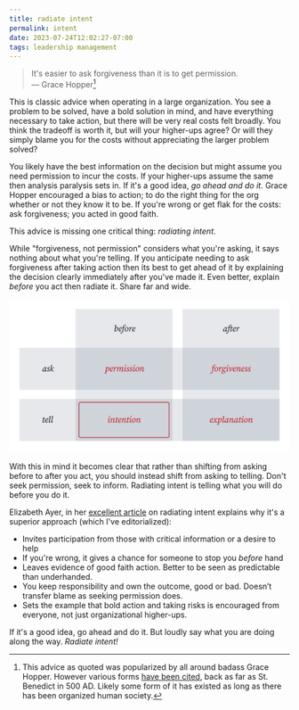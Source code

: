 ```yaml
---
title: radiate intent
permalink: intent
date: 2023-07-24T12:02:27-07:00
tags: leadership management
---
```


> It's easier to ask forgiveness than it is to get permission.\
> — Grace Hopper[^1]

[^1]:
    This advice as quoted was popularized by all around badass Grace Hopper.
    However various forms
    [have been cited](https://quoteinvestigator.com/2018/06/19/forgive/), back
    as far as St. Benedict in 500 AD. Likely some form of it has existed as long
    as there has been organized human society.

This is classic advice when operating in a large organization. You see a problem
to be solved, have a bold solution in mind, and have everything necessary to
take action, but there will be very real costs felt broadly. You think the
tradeoff is worth it, but will your higher-ups agree? Or will they simply blame
you for the costs without appreciating the larger problem solved?

You likely have the best information on the decision but might assume you need
permission to incur the costs. If your higher-ups assume the same then analysis
paralysis sets in. If it's a good idea, _go ahead and do it_. Grace Hopper
encouraged a bias to action; to do the right thing for the org whether or not
they know it to be. If you're wrong or get flak for the costs: ask forgiveness;
you acted in good faith.

This advice is missing one critical thing: _radiating intent_.

While "forgiveness, not permission" considers what you're asking, it says
nothing about what you're telling. If you anticipate needing to ask forgiveness
after taking action then its best to get ahead of it by explaining the decision
clearly immediately after you've made it. Even better, explain _before_ you act
then radiate it. Share far and wide.

![intent](../media/222f597868763d3e.svg)

With this in mind it becomes clear that rather than shifting from asking before
to after you act, you should instead shift from asking to telling. Don't seek
permission, seek to inform. Radiating intent is telling what you will do before
you do it.

Elizabeth Ayer, in her
[excellent article](https://medium.com/@ElizAyer/dont-ask-forgiveness-radiate-intent-d36fd22393a3)
on radiating intent explains why it's a superior approach (which I've
editorialized):

- Invites participation from those with critical information or a desire to help
- If you're wrong, it gives a chance for someone to stop you _before_ hand
- Leaves evidence of good faith action. Better to be seen as predictable than
  underhanded.
- You keep responsibility and own the outcome, good or bad. Doesn’t transfer
  blame as seeking permission does.
- Sets the example that bold action and taking risks is encouraged from
  everyone, not just organizational higher-ups.

If it's a good idea, go ahead and do it. But loudly say what you are doing along
the way. _Radiate intent!_
